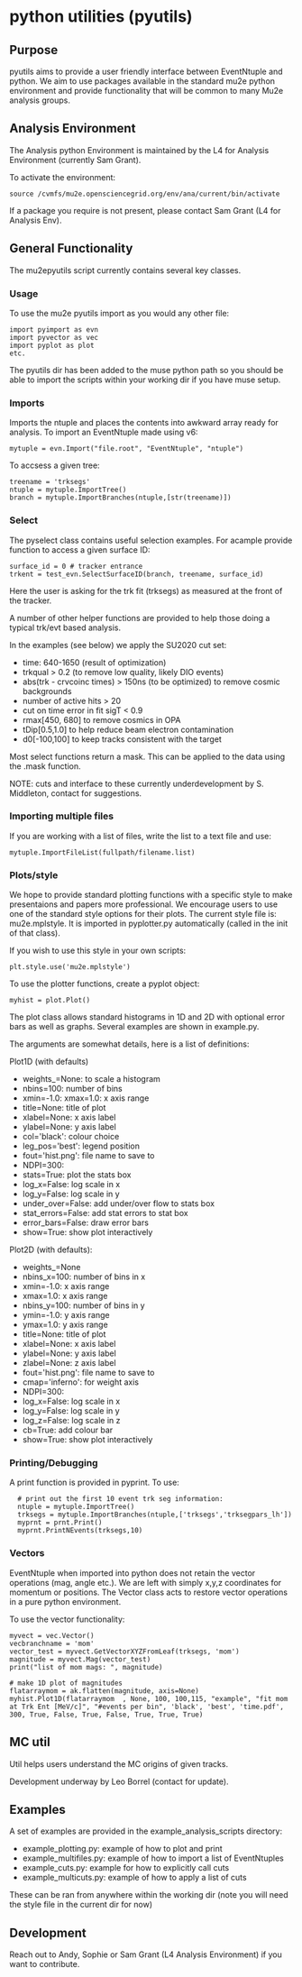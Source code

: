 # python utilities (pyutils)

## Purpose

pyutils aims to provide a user friendly interface between EventNtuple and python. We aim to use packages available in the standard mu2e python environment and provide functionality that will be common to many Mu2e analysis groups.

## Analysis Environment

The Analysis python Environment is maintained by the L4 for Analysis Environment (currently Sam Grant).

To activate the environment:

```
source /cvmfs/mu2e.opensciencegrid.org/env/ana/current/bin/activate
```

If a package you require is not present, please contact Sam Grant (L4 for Analysis Env).


## General Functionality

The mu2epyutils script currently contains several key classes.

### Usage

To use the mu2e pyutils import as you would any other file:

```
import pyimport as evn
import pyvector as vec
import pyplot as plot
etc.
```
The pyutils dir has been added to the muse python path so you should be able to import the scripts within your working dir if  you have muse setup.

### Imports

Imports the ntuple and places the contents into awkward array ready for analysis. To import an EventNtuple made using v6:

```
mytuple = evn.Import("file.root", "EventNtuple", "ntuple")

```
To accsess a given tree:

```
treename = 'trksegs'
ntuple = mytuple.ImportTree()
branch = mytuple.ImportBranches(ntuple,[str(treename)])
```
### Select

The pyselect class contains useful selection examples. For acample provide function to access a given surface ID:

```
surface_id = 0 # tracker entrance
trkent = test_evn.SelectSurfaceID(branch, treename, surface_id)
```

Here the user is asking for the trk fit (trksegs) as measured at the front of the tracker.

A number of other helper functions are provided to help those doing a typical trk/evt based analysis.

In the examples (see below) we apply the SU2020 cut set:

* time: 640-1650 (result of optimization)
* trkqual > 0.2 (to remove low quality, likely DIO events)
* abs(trk - crvcoinc times) > 150ns (to be optimized) to remove cosmic backgrounds
* number of active hits > 20
* cut on time error in fit sigT < 0.9
* rmax[450, 680] to remove cosmics in OPA
* tDip[0.5,1.0] to help reduce beam electron contamination
* d0[-100,100] to keep tracks consistent with the target

Most select functions return a mask. This can be applied to the data using the .mask function.

NOTE: cuts and interface to these currently underdevelopment by S. Middleton, contact for suggestions.

### Importing multiple files

If you are working with a list of files, write the list to a text file and use:

```
mytuple.ImportFileList(fullpath/filename.list)
```

### Plots/style

We hope to provide standard plotting functions with a specific style to make presentaions and papers more professional. We encourage users to use one of the standard style options for their plots. The current style file is: mu2e.mplstyle. It is imported in pyplotter.py automatically (called in the init of that class).

If you wish to use this style in your own scripts:

```
plt.style.use('mu2e.mplstyle')
```

To use the plotter functions, create a pyplot object:

```
myhist = plot.Plot()
```

The plot class allows standard histograms in 1D and 2D with optional error bars as well as graphs. Several examples are shown in example.py.

The arguments are somewhat details, here is a list of definitions:

Plot1D (with defaults)
* weights_=None: to scale a histogram
* nbins=100: number of bins
* xmin=-1.0:  xmax=1.0:  x axis range
* title=None:  title of plot
* xlabel=None:  x axis label
* ylabel=None:  y axis label
* col='black':  colour choice
* leg_pos='best':  legend position
* fout='hist.png':  file name to save to
* NDPI=300: 
* stats=True:  plot the stats box
* log_x=False:  log scale in x
* log_y=False:  log scale in y
* under_over=False:  add under/over flow to stats box
* stat_errors=False:  add stat errors to stat box
* error_bars=False:  draw error bars
* show=True: show plot interactively

Plot2D (with defaults):

* weights_=None
* nbins_x=100:  number of bins in x
* xmin=-1.0:  x axis range
* xmax=1.0:  x axis range
* nbins_y=100:  number of bins in y
* ymin=-1.0:  y axis range
* ymax=1.0: y axis range
* title=None: title of plot
* xlabel=None:  x axis label
* ylabel=None:  y axis label
* zlabel=None:  z axis label
* fout='hist.png': file name to save to
* cmap='inferno':  for weight axis
* NDPI=300:  
* log_x=False: log scale in x
* log_y=False: log scale in y
* log_z=False:  log scale in z
* cb=True: add colour bar
* show=True: show plot interactively

### Printing/Debugging

A print function is provided in pyprint. To use:

```
  # print out the first 10 event trk seg information:
  ntuple = mytuple.ImportTree()
  trksegs = mytuple.ImportBranches(ntuple,['trksegs','trksegpars_lh'])
  myprnt = prnt.Print()
  myprnt.PrintNEvents(trksegs,10)
```

### Vectors

EventNtuple when imported into python does not retain the vector operations (mag, angle etc.). We are left with simply x,y,z coordinates for momentum or positions. The Vector class acts to restore vector operations in a pure python environment.

To use the vector functionality:

```
myvect = vec.Vector()
vecbranchname = 'mom'
vector_test = myvect.GetVectorXYZFromLeaf(trksegs, 'mom')
magnitude = myvect.Mag(vector_test)
print("list of mom mags: ", magnitude)

# make 1D plot of magnitudes
flatarraymom = ak.flatten(magnitude, axis=None)
myhist.Plot1D(flatarraymom  , None, 100, 100,115, "example", "fit mom at Trk Ent [MeV/c]", "#events per bin", 'black', 'best', 'time.pdf', 300, True, False, True, False, True, True, True)
```

## MC util

Util helps users understand the MC origins of given tracks.

Development underway by Leo Borrel (contact for update).

## Examples

A set of examples are provided in the example_analysis_scripts directory:

* example_plotting.py: example of how to plot and print
* example_multifiles.py: example of how to import a list of EventNtuples
* example_cuts.py: example for how to explicitly call cuts
* example_multicuts.py: example of how to apply a list of cuts

These can be ran from anywhere within the working dir (note you will need the style file in the current dir for now)

## Development

Reach out to Andy, Sophie or Sam Grant (L4 Analysis Environment) if you want to contribute.
